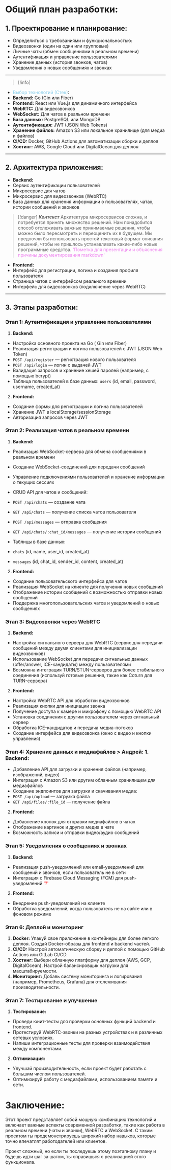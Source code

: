 # **Общий план разработки:**  
  
## 1. **Проектирование и планирование:**  
- Определиться с требованиями и функциональностью:  
- Видеозвонки (один на один или групповые)  
- Личные чаты (обмен сообщениями в реальном времени)  
- Аутентификация и управление пользователями  
- Хранение данных (история звонков, чатов)  
- Уведомления о новых сообщениях и звонках  
---
>[!info]

- <font style="color: skyblue">Выбор технологий (Стек)</font>: 
- **Backend:** Go (Gin или Fiber)  
- **Frontend:** React или Vue.js для динамичного интерфейса  
- **WebRTC:** Для видеозвонков  
- **WebSocket:** Для чатов в реальном времени  
- **База данных:** PostgreSQL или MongoDB  
- **Аутентификация:** JWT (JSON Web Tokens)  
- **Хранение файлов:** Amazon S3 или локальное хранилище (для медиа и файлов)  
- **CI/CD:** Docker, GitHub Actions для автоматизации сборки и деплоя  
- **Хостинг:** AWS, Google Cloud или DigitalOcean для деплоя  
---
## 2. **Архитектура приложения:**  
- **Backend:**  
- Сервис аутентификации пользователей  
- Микросервис для чатов  
- Микросервис для видеозвонков (WebRTC)  
- База данных для хранения информации о пользователях, чатах, истории сообщений и звонков  

>[!danger]
> ***Контекст***
>  Архитектура микросервисов сложна, и потребуется принять множество решений. Нам понадобится способ отслеживать важные принимаемые решения, чтобы можно было пересмотреть и переоценить их в будущем. Мы предпочли бы использовать простой текстовый формат описания решений, чтобы не пришлось устанавливать какие-либо новые программные средства.
> <font style="color: violet">'Пометка для презентации и объяснения причины документирования markdown'</font>
- **Frontend:**  
- Интерфейс для регистрации, логина и создания профиля пользователя  
- Страница чатов с интерфейсом реального времени  
- Интерфейс для видеозвонков (подключение через WebRTC)  
---
## 3. **Этапы разработки:**  
  
### Этап 1: **Аутентификация и управление пользователями**  
  
1. **Backend:**  
- Настройка основного проекта на Go ( Gin или Fiber)  
- Реализация регистрации и логина пользователей с JWT (JSON Web Token)  
- `POST /api/register` — регистрация нового пользователя  
- `POST /api/login` — логин с выдачей JWT  
- Валидация запросов и хранение хешей паролей (например, с помощью bcrypt)  
- Таблица пользователей в базе данных: `users` (id, email, password, username, created_at)  
  
2. **Frontend:**  
- Создание формы для регистрации и логина пользователей  
- Хранение JWT в localStorage/sessionStorage  
- Авторизация запросов через JWT  
  
### Этап 2: **Реализация чатов в реальном времени**  
  
1. **Backend:**  
- Реализация WebSocket-сервера для обмена сообщениями в реальном времени  
- Создание WebSocket-соединений для передачи сообщений  
- Управление подключениями пользователей и хранение информации о текущих сессиях  
- CRUD API для чатов и сообщений:  
- `POST /api/chats` — создание чата  
- `GET /api/chats` — получение списка чатов пользователя  
- `POST /api/messages` — отправка сообщения  
- `GET /api/chats/:chat_id/messages` — получение истории сообщений  
  
- Таблицы в базе данных:  
- `chats` (id, name, user_id, created_at)  
- `messages` (id, chat_id, sender_id, content, created_at)  
  
2. **Frontend:**  
- Создание пользовательского интерфейса для чатов  
- Реализация WebSocket на клиенте для получения новых сообщений  
- Отображение истории сообщений с возможностью отправки новых сообщений  
- Поддержка многопользовательских чатов и уведомлений о новых сообщениях  
  
### Этап 3: **Видеозвонки через WebRTC**  
  
1. **Backend:**  
- Настройка сигнального сервера для WebRTC (сервис для передачи сообщений между двумя клиентами для инициализации видеозвонков)  
- Использование WebSocket для передачи сигнальных данных (offer/answer, ICE-кандидаты) между пользователями  
- Возможна интеграция TURN/STUN-серверов для более стабильного соединения (используй готовые решения, такие как Coturn для TURN-сервера)  
  
2. **Frontend:**  
- Настройка WebRTC API для обработки видеозвонков  
- Реализация кнопки для инициации звонка  
- Получение доступа к камере и микрофону с помощью WebRTC API  
- Установка соединения с другим пользователем через сигнальный сервер  
- Обработка ICE-кандидатов и передача медиа-потоков  
- Создание интерфейса для видеозвонка (окно с видео и кнопки управления)  
  
### Этап 4: **Хранение данных и медиафайлов** > Андрей: 1. **Backend:**  
- Добавление API для загрузки и хранения файлов (например, изображений, видео)  
- Интеграция с Amazon S3 или другим облачным хранилищем для медиафайлов  
- Создание эндпоинтов для загрузки и скачивания медиа:  
- `POST /api/upload` — загрузка файла  
- `GET /api/files/:file_id` — получение файла  
  
2. **Frontend:**  
- Добавление кнопок для отправки медиафайлов в чатах  
- Отображение картинок и других медиа в чате  
- Возможность записи и отправки видео/аудио сообщений  
  
### Этап 5: **Уведомления о сообщениях и звонках**  
  
1. **Backend:**  
- Реализация push-уведомлений или email-уведомлений для сообщений и звонков, если пользователь не в сети  
- Интеграция с Firebase Cloud Messaging (FCM) для push-уведомлений  <font style="color: red">'?'</font>
  
2. **Frontend:**  
- Внедрение push-уведомлений на клиенте  
- Обработка уведомлений, когда пользователь не на сайте или в фоновом режиме  
  
### Этап 6: **Деплой и мониторинг**  
  
1. **Docker:** Упакуй свое приложение в контейнеры для более легкого деплоя. Создай Docker-образы для frontend и backend частей.  
2. **CI/CD:** Настрой автоматическую сборку и деплой с помощью GitHub Actions или GitLab CI/CD.  
3. **Хостинг:** Выбери облачную платформу для деплоя (AWS, GCP, DigitalOcean). Настрой балансировщик нагрузки для масштабируемости.  
4. **Мониторинг:** Добавь систему мониторинга и логирования (например, Prometheus, Grafana) для отслеживания производительности.  
  
### Этап 7: **Тестирование и улучшение**  
  
1. **Тестирование:**   
- Проведи юнит-тесты для проверки основных функций backend и frontend.  
- Протестируй WebRTC-звонки на разных устройствах и в различных сетевых условиях.  
- Напиши интеграционные тесты для проверки взаимодействия между компонентами.  
  
2. **Оптимизация:**   
- Улучшай производительность, если проект будет работать с большим числом пользователей.  
- Оптимизируй работу с медиафайлами, использованием памяти и сети.  
  
# Заключение:  
  
Этот проект представляет собой мощную комбинацию технологий и включает важные аспекты современной разработки, такие как работа в реальном времени (чаты и звонки), WebRTC и WebSocket. С таким проектом ты продемонстрируешь широкий набор навыков, которые точно впечатлят работодателей или клиентов.  
  
Проект сложный, но если ты последуешь этому поэтапному плану и будешь идти шаг за шагом, ты справишься с реализацией этого функционала.